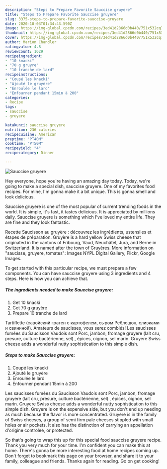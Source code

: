 ```yaml
---
description: "Steps to Prepare Favorite Sauccise gruyere"
title: "Steps to Prepare Favorite Sauccise gruyere"
slug: 3375-steps-to-prepare-favorite-sauccise-gruyere
date: 2020-10-03T01:34:43.590Z
image: https://img-global.cpcdn.com/recipes/3ed41d2866d0b440/751x532cq70/sauccise-gruyere-photo-principale-de-la-recette.jpg
thumbnail: https://img-global.cpcdn.com/recipes/3ed41d2866d0b440/751x532cq70/sauccise-gruyere-photo-principale-de-la-recette.jpg
cover: https://img-global.cpcdn.com/recipes/3ed41d2866d0b440/751x532cq70/sauccise-gruyere-photo-principale-de-la-recette.jpg
author: Marion Chandler
ratingvalue: 4.8
reviewcount: 1629
recipeingredient:
- "10 knacki"
- "70 g gruyre"
- "10 tranche de lard"
recipeinstructions:
- "Coupé les knacki"
- "Ajouté le gruyère"
- "Enroulée le lard"
- "Enfourner pendant 15min à 200"
categories:
- Recipe
tags:
- sauccise
- gruyere

katakunci: sauccise gruyere 
nutrition: 236 calories
recipecuisine: American
preptime: "PT40M"
cooktime: "PT50M"
recipeyield: "4"
recipecategory: Dinner

---
```



![Sauccise gruyere](https://img-global.cpcdn.com/recipes/3ed41d2866d0b440/751x532cq70/sauccise-gruyere-photo-principale-de-la-recette.jpg)

Hey everyone, hope you're having an amazing day today. Today, we're going to make a special dish, sauccise gruyere. One of my favorites food recipes. For mine, I'm gonna make it a bit unique. This is gonna smell and look delicious.

Sauccise gruyere is one of the most popular of current trending foods in the world. It is simple, it's fast, it tastes delicious. It is appreciated by millions daily. Sauccise gruyere is something which I've loved my entire life. They are fine and they look fantastic.

Recette Saucisson au gruyère : découvrez les ingrédients, ustensiles et étapes de préparation. Gruyère is a hard yellow Swiss cheese that originated in the cantons of Fribourg, Vaud, Neuchâtel, Jura, and Berne in Switzerland. It is named after the town of Gruyères. More information on &#34;saucisse, gruyere, tomates&#34;: Images NYPL Digital Gallery, Flickr, Google Images.


To get started with this particular recipe, we must prepare a few components. You can have sauccise gruyere using 3 ingredients and 4 steps. Here is how you can achieve that.

<!--inarticleads1-->

##### The ingredients needed to make Sauccise gruyere:

1. Get 10 knacki
1. Get 70 g gruyère
1. Prepare 10 tranche de lard


Tartiflette (савойский гратен с картофелем, сыром Реблошон, сливками и свининой). Amateurs de saucisses, vous serez comblés! Les saucisses fumées du Saucisson Vaudois sont Porc, jambon, fromage gruyere (lait cru, presure, culture bactérienne, sel) , épices, oignon, sel marin. Gruyere Swiss cheese adds a wonderful nutty sophistication to this simple dish. 

<!--inarticleads2-->

##### Steps to make Sauccise gruyere:

1. Coupé les knacki
1. Ajouté le gruyère
1. Enroulée le lard
1. Enfourner pendant 15min à 200


Les saucisses fumées du Saucisson Vaudois sont Porc, jambon, fromage gruyere (lait cru, presure, culture bactérienne, sel) , épices, oignon, sel marin. Gruyere Swiss cheese adds a wonderful nutty sophistication to this simple dish. Gruyere is on the expensive side, but you don&#39;t end up needing as much because the flavor is more concentrated. Gruyere is in the family of Swiss cheeses, a group of semi firm pale cheeses stippled with small holes or air pockets. It also has the distinction of carrying an appellation d&#39;origine controlee, or protected. 

So that's going to wrap this up for this special food sauccise gruyere recipe. Thank you very much for your time. I'm confident you can make this at home. There's gonna be more interesting food at home recipes coming up. Don't forget to bookmark this page on your browser, and share it to your family, colleague and friends. Thanks again for reading. Go on get cooking!
